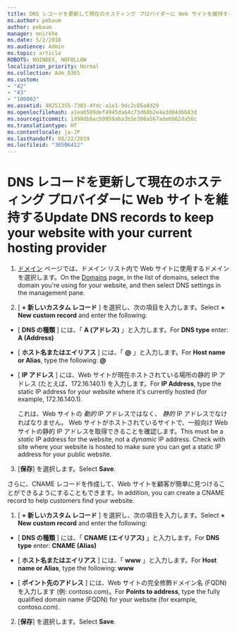 ```yaml
---
title: DNS レコードを更新して現在のホスティング プロバイダーに Web サイトを維持する
ms.author: pebaum
author: pebaum
manager: mnirkhe
ms.date: 5/2/2018
ms.audience: Admin
ms.topic: article
ROBOTS: NOINDEX, NOFOLLOW
localization_priority: Normal
ms.collection: Adm_O365
ms.custom:
- "42"
- "43"
- "100002"
ms.assetid: 48251355-7383-4fdc-a1e1-9dc2c85a8d29
ms.openlocfilehash: a1ea0589def4945da64c73d68b2e4a3d64d6b83d
ms.sourcegitcommit: 1d98db8acb9959aba3b5e308a567ade6b62da56c
ms.translationtype: HT
ms.contentlocale: ja-JP
ms.lasthandoff: 08/22/2019
ms.locfileid: "36506412"
---
```

# <a name="update-dns-records-to-keep-your-website-with-your-current-hosting-provider"></a><span data-ttu-id="c4454-102">DNS レコードを更新して現在のホスティング プロバイダーに Web サイトを維持する</span><span class="sxs-lookup"><span data-stu-id="c4454-102">Update DNS records to keep your website with your current hosting provider</span></span>

1. <span data-ttu-id="c4454-103">[ドメイン](https://portal.office.com/adminportal/home#/Domains) ページでは、ドメイン リスト内で Web サイトに使用するドメインを選択します。</span><span class="sxs-lookup"><span data-stu-id="c4454-103">On the [Domains](https://portal.office.com/adminportal/home#/Domains) page, in the list of domains, select the domain you're using for your website, and then select DNS settings in the management pane.</span></span>

2. <span data-ttu-id="c4454-104">[ **+ 新しいカスタム レコード** ] を選択し、次の項目を入力します。</span><span class="sxs-lookup"><span data-stu-id="c4454-104">Select **+ New custom record** and enter the following:</span></span>

  - <span data-ttu-id="c4454-105">[ **DNS の種類** ] には、「 **A (アドレス)** 」と入力します。</span><span class="sxs-lookup"><span data-stu-id="c4454-105">For **DNS type** enter: **A (Address)**</span></span>

  - <span data-ttu-id="c4454-106">[ **ホスト名またはエイリアス** ] には、「 **@** 」と入力します。</span><span class="sxs-lookup"><span data-stu-id="c4454-106">For **Host name or Alias**, type the following: **@**</span></span>

  - <span data-ttu-id="c4454-107">[ **IP アドレス** ] には、Web サイトが現在ホストされている場所の静的 IP アドレス (たとえば、172.16.140.1) を入力します。</span><span class="sxs-lookup"><span data-stu-id="c4454-107">For **IP Address**, type the static IP address for your website where it's currently hosted (for example, 172.16.140.1).</span></span>

    <span data-ttu-id="c4454-p101">これは、Web サイトの *動的*  IP アドレスではなく、  *静的*  IP アドレスでなければなりません。 Web サイトがホストされているサイトで、一般向け Web サイトの静的 IP アドレスを取得できることを確認します。</span><span class="sxs-lookup"><span data-stu-id="c4454-p101">This must be a  *static*  IP address for the website, not a  *dynamic*  IP address. Check with site where your website is hosted to make sure you can get a static IP address for your public website.</span></span>

3. <span data-ttu-id="c4454-110">[**保存**] を選択します。</span><span class="sxs-lookup"><span data-stu-id="c4454-110">Select **Save**.</span></span>

<span data-ttu-id="c4454-111">さらに、CNAME レコードを作成して、Web サイトを顧客が簡単に見つけることができるようにすることもできます。</span><span class="sxs-lookup"><span data-stu-id="c4454-111">In addition, you can create a CNAME record to help customers find your website.</span></span>
  
1. <span data-ttu-id="c4454-112">[ **+ 新しいカスタム レコード** ] を選択し、次の項目を入力します。</span><span class="sxs-lookup"><span data-stu-id="c4454-112">Select **+ New custom record** and enter the following:</span></span>

  - <span data-ttu-id="c4454-113">[ **DNS の種類** ] には、「 **CNAME (エイリアス)** 」と入力します。</span><span class="sxs-lookup"><span data-stu-id="c4454-113">For **DNS type** enter: **CNAME (Alias)**</span></span>

  - <span data-ttu-id="c4454-114">[ **ホスト名またはエイリアス** ] には、「 **www** 」と入力します。</span><span class="sxs-lookup"><span data-stu-id="c4454-114">For **Host name or Alias**, type the following: **www**</span></span>

  - <span data-ttu-id="c4454-115">[ **ポイント先のアドレス** ] には、Web サイトの完全修飾ドメイン名 (FQDN) を入力します (例: contoso.com)。</span><span class="sxs-lookup"><span data-stu-id="c4454-115">For **Points to address**, type the fully qualified domain name (FQDN) for your website (for example, contoso.com).</span></span>

2. <span data-ttu-id="c4454-116">[**保存**] を選択します。</span><span class="sxs-lookup"><span data-stu-id="c4454-116">Select **Save**.</span></span>
